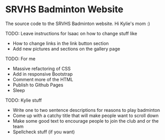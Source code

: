 # SRVHS Badminton Website
The source code to the SRVHS Badminton website.
Hi Kylie's mom :)

TODO: Leave instructions for Isaac on how to change stuff like 
- How to change links in the link button section
- Add new pictures and sections on the gallery page

TODO: For me
- Massive refactoring of CSS
- Add in responsive Bootstrap
- Comment more of the HTML
- Publish to Github Pages
- Sleep

TODO: Kylie stuff
- Write one to two sentence descriptions for reasons to play badminton
- Come up with a catchy title that will make people want to scroll down
- Make some good text to encourage people to join the club and or the team
- Spellcheck stuff (if you want)
